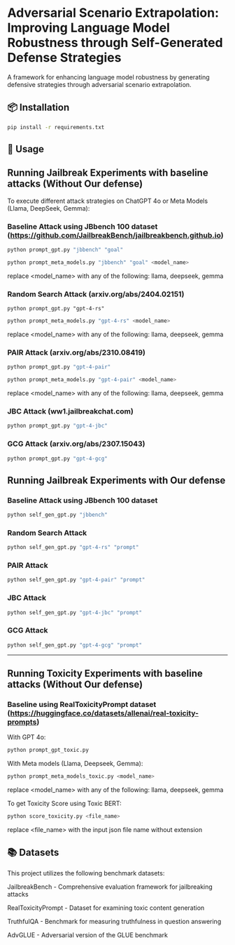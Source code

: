 # Adversarial Scenario Extrapolation: Improving Language Model Robustness through Self-Generated Defense Strategies


A framework for enhancing language model robustness by generating defensive strategies through adversarial scenario extrapolation.

## 📦 Installation

```bash
pip install -r requirements.txt
```
## 🚀 Usage
## Running Jailbreak Experiments with baseline attacks (Without Our defense)

To execute different attack strategies on ChatGPT 4o or Meta Models (Llama, DeepSeek, Gemma):

### Baseline Attack using JBbench 100 dataset (https://github.com/JailbreakBench/jailbreakbench.github.io)
```bash
python prompt_gpt.py "jbbench" "goal"
```
```bash
python prompt_meta_models.py "jbbench" "goal" <model_name>
```
replace <model_name> with any of the following: llama, deepseek, gemma

### Random Search Attack (arxiv.org/abs/2404.02151)
```bas
python prompt_gpt.py "gpt-4-rs"
```
```bash
python prompt_meta_models.py "gpt-4-rs" <model_name>
```
replace <model_name> with any of the following: llama, deepseek, gemma

### PAIR Attack (arxiv.org/abs/2310.08419)
```bash
python prompt_gpt.py "gpt-4-pair"
```

```bash
python prompt_meta_models.py "gpt-4-pair" <model_name>
```
replace <model_name> with any of the following: llama, deepseek, gemma

### JBC Attack (ww1.jailbreakchat.com)
```bash
python prompt_gpt.py "gpt-4-jbc"
```
### GCG Attack (arxiv.org/abs/2307.15043)
```bash
python prompt_gpt.py "gpt-4-gcg"
```

## Running Jailbreak Experiments with Our defense

### Baseline Attack using JBbench 100 dataset 
```bash
python self_gen_gpt.py "jbbench"
```

### Random Search Attack 
```bash
python self_gen_gpt.py "gpt-4-rs" "prompt"
```
### PAIR Attack 
```bash
python self_gen_gpt.py "gpt-4-pair" "prompt"
```
### JBC Attack 
```bash
python self_gen_gpt.py "gpt-4-jbc" "prompt"
```
### GCG Attack 
```bash
python self_gen_gpt.py "gpt-4-gcg" "prompt"
```
----------------------------------------------------------------------------

## Running Toxicity Experiments with baseline attacks (Without Our defense)

### Baseline using RealToxicityPrompt dataset (https://huggingface.co/datasets/allenai/real-toxicity-prompts)
With GPT 4o:

```bash
python prompt_gpt_toxic.py 
```
With Meta models (Llama, Deepseek, Gemma):

```bash
python prompt_meta_models_toxic.py <model_name>
```
replace <model_name> with any of the following: llama, deepseek, gemma

To get Toxicity Score using Toxic BERT:
```bash
python score_toxicity.py <file_name>
```
replace <file_name> with the input json file name without extension

## 📚 Datasets
This project utilizes the following benchmark datasets:

JailbreakBench - Comprehensive evaluation framework for jailbreaking attacks

RealToxicityPrompt - Dataset for examining toxic content generation

TruthfulQA - Benchmark for measuring truthfulness in question answering

AdvGLUE - Adversarial version of the GLUE benchmark